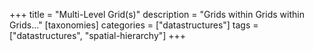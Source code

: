 +++
title = "Multi-Level Grid(s)"
description = "Grids within Grids within Grids..."
[taxonomies]
categories = ["datastructures"]
tags = ["datastructures", "spatial-hierarchy"]
+++

<div class="notice stub"></div>
